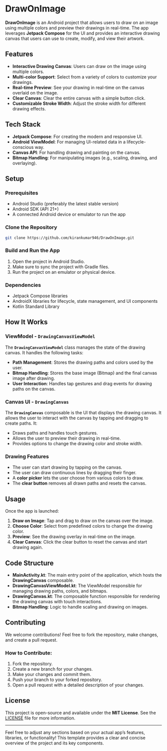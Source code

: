 # DrawOnImage

**DrawOnImage** is an Android project that allows users to draw on an image using multiple colors and preview their drawings in real-time. The app leverages **Jetpack Compose** for the UI and provides an interactive drawing canvas that users can use to create, modify, and view their artwork.

## Features

- **Interactive Drawing Canvas**: Users can draw on the image using multiple colors.
- **Multi-color Support**: Select from a variety of colors to customize your drawings.
- **Real-time Preview**: See your drawing in real-time on the canvas overlaid on the image.
- **Clear Canvas**: Clear the entire canvas with a simple button click.
- **Customizable Stroke Width**: Adjust the stroke width for different drawing effects.

## Tech Stack

- **Jetpack Compose**: For creating the modern and responsive UI.
- **Android ViewModel**: For managing UI-related data in a lifecycle-conscious way.
- **Canvas API**: For handling drawing and painting on the canvas.
- **Bitmap Handling**: For manipulating images (e.g., scaling, drawing, and overlaying).

## Setup

### Prerequisites

- Android Studio (preferably the latest stable version)
- Android SDK (API 21+)
- A connected Android device or emulator to run the app

### Clone the Repository

```bash
git clone https://github.com/kirankumar946/DrawOnImage.git
```

### Build and Run the App

1. Open the project in Android Studio.
2. Make sure to sync the project with Gradle files.
3. Run the project on an emulator or physical device.

### Dependencies

- Jetpack Compose libraries
- AndroidX libraries for lifecycle, state management, and UI components
- Kotlin Standard Library

## How It Works

### ViewModel - `DrawingCanvasViewModel`
The **`DrawingCanvasViewModel`** class manages the state of the drawing canvas. It handles the following tasks:

- **Path Management**: Stores the drawing paths and colors used by the user.
- **Bitmap Handling**: Stores the base image (Bitmap) and the final canvas image after drawing.
- **User Interaction**: Handles tap gestures and drag events for drawing paths on the canvas.

### Canvas UI - `DrawingCanvas`
The **`DrawingCanvas`** composable is the UI that displays the drawing canvas. It allows the user to interact with the canvas by tapping and dragging to create paths. It:

- Draws paths and handles touch gestures.
- Allows the user to preview their drawing in real-time.
- Provides options to change the drawing color and stroke width.

### Drawing Features
- The user can start drawing by tapping on the canvas.
- The user can draw continuous lines by dragging their finger.
- A **color picker** lets the user choose from various colors to draw.
- The **clear button** removes all drawn paths and resets the canvas.

## Usage

Once the app is launched:

1. **Draw on Image**: Tap and drag to draw on the canvas over the image.
2. **Choose Color**: Select from predefined colors to change the drawing color.
3. **Preview**: See the drawing overlay in real-time on the image.
4. **Clear Canvas**: Click the clear button to reset the canvas and start drawing again.

## Code Structure

- **MainActivity.kt**: The main entry point of the application, which hosts the **DrawingCanvas** composable.
- **DrawingCanvasViewModel.kt**: The ViewModel responsible for managing drawing paths, colors, and bitmaps.
- **DrawingCanvas.kt**: The composable function responsible for rendering the drawing canvas with touch interactions.
- **Bitmap Handling**: Logic to handle scaling and drawing on images.

## Contributing

We welcome contributions! Feel free to fork the repository, make changes, and create a pull request.

### How to Contribute:
1. Fork the repository.
2. Create a new branch for your changes.
3. Make your changes and commit them.
4. Push your branch to your forked repository.
5. Open a pull request with a detailed description of your changes.

## License

This project is open-source and available under the **MIT License**. See the [LICENSE](LICENSE) file for more information.

---

Feel free to adjust any sections based on your actual app’s features, libraries, or functionality! This template provides a clear and concise overview of the project and its key components.

